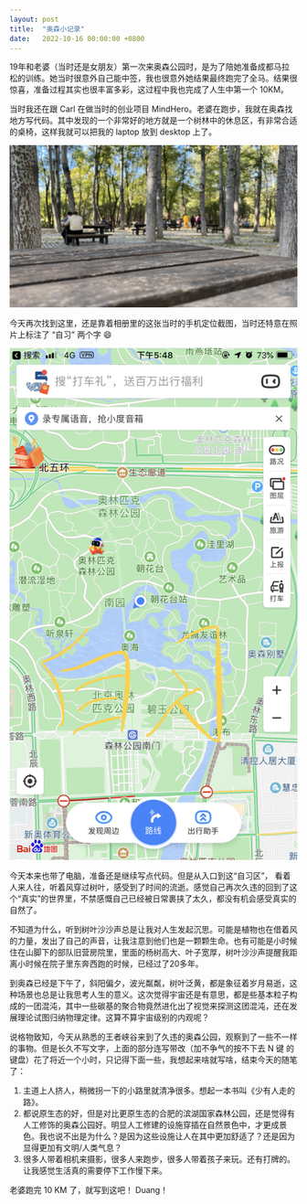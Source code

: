 ```yaml
---
layout: post
title:  "奥森小记录"
date:   2022-10-16 00:00:00 +0800
---
```


19年和老婆（当时还是女朋友）第一次来奥森公园时，是为了陪她准备成都马拉松的训练。她当时很意外自己能中签，我也很意外她结果最终跑完了全马。结果很惊喜，准备过程其实也很丰富多彩，这过程中我也完成了人生中第一个 10KM。

当时我还在跟 Carl 在做当时的创业项目 MindHero。老婆在跑步，我就在奥森找地方写代码。其中发现的一个非常好的地方就是一个树林中的休息区，有非常合适的桌椅，这样我就可以把我的 laptop 放到 desktop 上了。

![](/assets/img/2022-10-16-olympic-forest-park-2.jpg)

今天再次找到这里，还是靠着相册里的这张当时的手机定位截图，当时还特意在照片上标注了 “自习” 两个字 😄

![](/assets/img/2022-10-16-olympic-forest-park-1.jpg)


今天本来也带了电脑，准备还是继续写点代码。但是从入口到这“自习区”，
看着人来人往，听着风穿过树叶，感受到了时间的流逝。感觉自己再次久违的回到了这个“真实”的世界里，不禁感慨自己已经被日常裹挟了太久，都没有机会感受真实的自然了。

不知道为什么，听到树叶沙沙声总是让我对人生发起沉思。可能是植物也在借着风的力量，发出了自己的声音，让我注意到他们也是一颗颗生命。也有可能是小时候住在山脚下的部队旧营房院里，里面的杨树高大、叶子宽厚，树叶沙沙声提醒我距离小时候在院子里东奔西跑的时候，已经过了20多年。

到奥森已经是下午了，斜阳偏夕，波光粼粼，树叶泛黄，都是象征着岁月易逝，这种场景也总是让我思考人生的意义。这次觉得宇宙还是有意思，都是些基本粒子构成的一团混沌，其中一些碳基的聚合物竟然进化出了视觉来探测这团混沌，还在发展理论试图归纳物理定律。这算不算宇宙级别的内观呢？

说格物致知，今天从熟悉的王者峡谷来到了久违的奥森公园，观察到了一些不一样的事物。但是长久不写文字，上面的部分连写带改（加不争气的按不下去 N 键 的键盘）花了将近一个小时，只记得下面一些，我想起来啥就写啥，结束今天的随笔了：

1. 主道上人挤人，稍微拐一下的小路里就清净很多。想起一本书叫《少有人走的路》。
2. 都说原生态的好，但是对比更原生态的合肥的滨湖国家森林公园，还是觉得有人工修饰的奥森公园好。明显人工修建的设施穿插在自然景色中，才更成景色。我也说不出是为什么？是因为这些设施让人在其中更加舒适了？还是因为显得更加有文明/人类气息？
3. 很多人带着相机来摄影，很多人来跑步，很多人带着孩子来玩。还有打牌的。让我感觉生活真的需要停下工作慢下来。

老婆跑完 10 KM 了，就写到这吧！ Duang！
